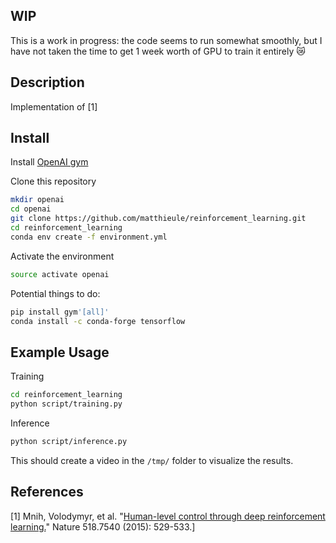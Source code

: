 ## WIP

This is a work in progress: the code seems to run somewhat smoothly, 
but I have not taken the time to get 1 week worth of GPU to train it
entirely :crying_cat_face:

## Description

Implementation of [1]

## Install

Install [OpenAI gym](https://github.com/openai/gym)

Clone this repository

```bash
mkdir openai
cd openai
git clone https://github.com/matthieule/reinforcement_learning.git
cd reinforcement_learning
conda env create -f environment.yml
```

Activate the environment

```bash
source activate openai
```

Potential things to do:
```bash
pip install gym'[all]'
conda install -c conda-forge tensorflow
```

## Example Usage

Training

```bash
cd reinforcement_learning
python script/training.py
```

Inference

```bash
python script/inference.py
```

This should create a video in the `/tmp/` folder to visualize the results.

## References

[1] Mnih, Volodymyr, et al. "[Human-level control through deep reinforcement learning.](http://www.davidqiu.com:8888/research/nature14236.pdf)" Nature 518.7540 (2015): 529-533.]

